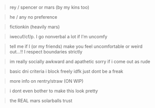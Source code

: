 > rey / spencer or mars (by my kins too)

> he / any no preference

> fictionkin (heavily mars)

> iwecuf/cf/p. I go nonverbal a lot if I'm uncomfy

> tell me if I (or my friends) make you feel uncomfortable or weird out...!! I respect boundaries strictly

> im really socially awkward and apathetic sorry if i come out as rude

> basic dni criteria i block freely idfk just dont be a freak

> more info on rentry/straw (ON WIP)

> i dont even bother to make this look pretty

> the REAL mars solarballs trust
